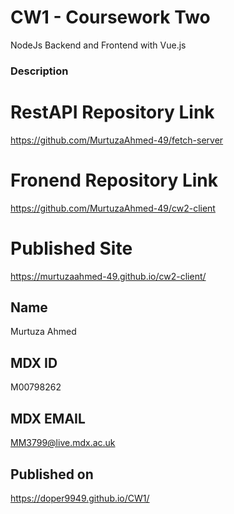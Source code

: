 # CW1 - Coursework Two
NodeJs Backend and Frontend with Vue.js
### Description
# RestAPI Repository Link 
https://github.com/MurtuzaAhmed-49/fetch-server
# Fronend Repository Link
https://github.com/MurtuzaAhmed-49/cw2-client
# Published Site
https://murtuzaahmed-49.github.io/cw2-client/


## Name
Murtuza Ahmed
## MDX ID
M00798262
## MDX EMAIL
MM3799@live.mdx.ac.uk
## Published on
https://doper9949.github.io/CW1/
